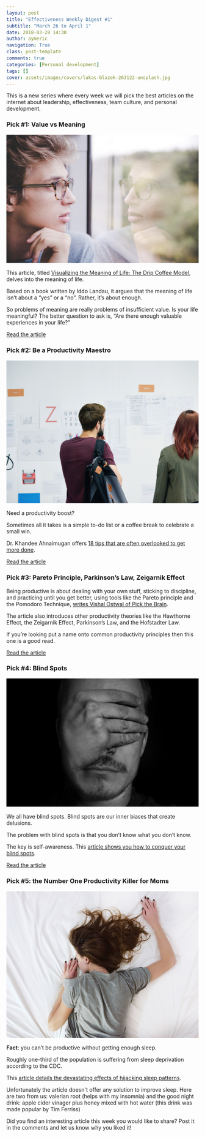 ```yaml
---
layout: post
title: "Effectiveness Weekly Digest #1"
subtitle: "March 26 to April 1"
date: 2018-03-28 14:30
author: aymeric
navigation: True
class: post-template
comments: true
categories: [Personal development]
tags: []
cover: assets/images/covers/lukas-blazek-263122-unsplash.jpg
---
```


This is a new series where every week we will pick the best articles on the internet about leadership, effectiveness, team culture, and personal development.

### Pick #1: Value vs Meaning 

![Blurred Thinking photo by Laurenz Kleinheider (@laurenzpicture) on Unsplash](/assets/images/uploads/unsplash/photo-1.jpg)

This article, titled [Visualizing the Meaning of Life: The Drip Coffee Model](https://medium.com/the-polymath-project/visualizing-the-meaning-of-life-the-drip-coffee-model-87a37e3d4040), delves into the meaning of life. 

Based on a book written by Iddo Landau, it argues that the meaning of life isn’t about a “yes” or a “no”. Rather, it’s about enough. 

So problems of meaning are really problems of insufficient value. Is your life meaningful? The better question to ask is, “Are there enough valuable experiences in your life?”

[Read the article](https://medium.com/the-polymath-project/visualizing-the-meaning-of-life-the-drip-coffee-model-87a37e3d4040)

### Pick #2: Be a Productivity Maestro

![Prints on a wall photo by rawpixel.com (@rawpixel) on Unsplash](/assets/images/uploads/unsplash/photo-2.jpg)

Need a productivity boost? 

Sometimes all it takes is a simple to-do list or a coffee break to celebrate a small win. 

Dr. Khandee Ahnaimugan offers [18 tips that are often overlooked to get more done](https://medium.com/@Khandee/how-to-be-a-productivity-maestro-18-under-appreciated-tips-to-get-much-more-done-1dbb3a780cf9). 

[Read the article](https://medium.com/@Khandee/how-to-be-a-productivity-maestro-18-under-appreciated-tips-to-get-much-more-done-1dbb3a780cf9)

### Pick #3: Pareto Principle, Parkinson’s Law, Zeigarnik Effect

Being productive is about dealing with your own stuff, sticking to discipline, and practicing until you get better, using tools like the Pareto principle and the Pomodoro Technique, [writes Vishal Ostwal of Pick the Brain](https://www.pickthebrain.com/blog/7-scientific-ways-productive/). 

The article also introduces other productivity theories like the Hawthorne Effect, the Zeigarnik Effect, Parkinson’s Law, and the Hofstadter Law. 

If you’re looking put a name onto common productivity principles then this one is a good read.

[Read the article](https://www.pickthebrain.com/blog/7-scientific-ways-productive)

### Pick #4: Blind Spots

![Image of Blind Man Who Can’t See](/assets/images/uploads/blindspot.jpg)

We all have blind spots. Blind spots are our inner biases that create delusions. 

The problem with blind spots is that you don’t know what you 
don’t know.

The key is self-awareness. This [article shows you how to conquer your blind spots](https://medium.com/personal-growth/the-elephant-in-your-life-how-to-conquer-your-blind-spots-dc5982372576).

[Read the article](https://medium.com/personal-growth/the-elephant-in-your-life-how-to-conquer-your-blind-spots-dc5982372576)

### Pick #5: the Number One Productivity Killer for Moms

![Woman lying face down photo by Vladislav Muslakov (@entersge) on Unsplash](/assets/images/uploads/unsplash/photo-3.jpg)

**Fact**: you can’t be productive without getting enough sleep. 

Roughly one-third of the population is suffering from sleep deprivation according to the CDC. 

This [article details the devastating effects of hijacking sleep patterns](http://topshelfdiy.com/2018/03/24/the-1-productivity-killer-for-moms/). 

Unfortunately the article doesn't offer any solution to improve sleep. Here are two from us: valerian root (helps with my insomnia) and the good night drink: apple cider vinager plus honey mixed with hot water (this drink was made popular by Tim Ferriss)

Did you find an interesting article this week you would like to share? Post it in the comments and let us know why you liked it!